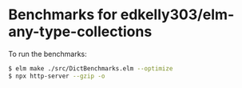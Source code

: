 # Benchmarks for edkelly303/elm-any-type-collections

To run the benchmarks: 

```bash
$ elm make ./src/DictBenchmarks.elm --optimize
$ npx http-server --gzip -o
```